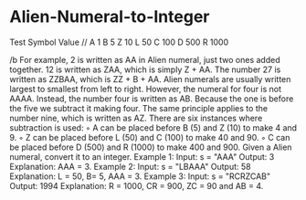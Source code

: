 ﻿# Alien-Numeral-to-Integer

Test
Symbol Value //
A 1
B 5
Z 10
L 50
C 100
D 500
R 1000

/b
For example, 2 is written as AA in Alien numeral, just two ones added together. 12 is
written as ZAA, which is simply Z +
AA. The number 27 is written as ZZBAA, which is ZZ + B + AA.
Alien numerals are usually written largest to smallest from left to right. However, the
numeral for four is not AAAA.
Instead, the number four is written as AB. Because the one is before the five we
subtract it making four. The same principle applies to the number nine, which is written
as AZ. There are six instances where subtraction is used:
◦ A can be placed before B (5) and Z (10) to make 4 and 9.
◦ Z can be placed before L (50) and C (100) to make 40 and 90.
◦ C can be placed before D (500) and R (1000) to make 400 and 900.
Given a Alien numeral, convert it to an integer.
Example 1:
Input: s = "AAA"
Output: 3
Explanation: AAA = 3.
Example 2:
Input: s = "LBAAA"
Output: 58
Explanation: L = 50, B= 5, AAA = 3.
Example 3:
Input: s = "RCRZCAB"
Output: 1994
Explanation: R = 1000, CR = 900, ZC = 90 and AB = 4.
